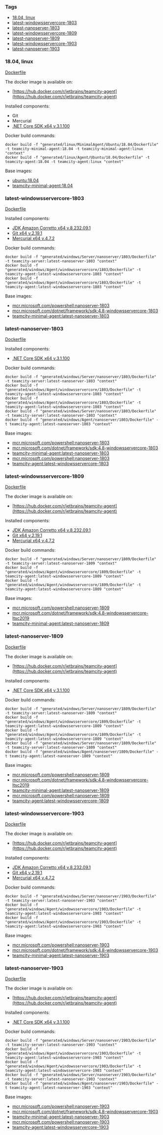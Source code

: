 ### Tags
- [18.04, linux](#1804-linux)
- [latest-windowsservercore-1803](#latest-windowsservercore-1803)
- [latest-nanoserver-1803](#latest-nanoserver-1803)
- [latest-windowsservercore-1809](#latest-windowsservercore-1809)
- [latest-nanoserver-1809](#latest-nanoserver-1809)
- [latest-windowsservercore-1903](#latest-windowsservercore-1903)
- [latest-nanoserver-1903](#latest-nanoserver-1903)

### 18.04, linux

[Dockerfile](linux/Agent/Ubuntu/18.04/Dockerfile)

The docker image is available on:
- [https://hub.docker.com/r/jetbrains/teamcity-agent](https://hub.docker.com/r/jetbrains/teamcity-agent)

Installed components:
- Git
- Mercurial
- [.NET Core SDK x64 v.3.1.100](https://dotnetcli.blob.core.windows.net/dotnet/Sdk/3.1.100/dotnet-sdk-3.1.100-linux-x64.tar.gz)

Docker build commands:
```
docker build -f "generated/linux/MinimalAgent/Ubuntu/18.04/Dockerfile" -t teamcity-minimal-agent:18.04 -t teamcity-minimal-agent:linux "context"
docker build -f "generated/linux/Agent/Ubuntu/18.04/Dockerfile" -t teamcity-agent:18.04 -t teamcity-agent:linux "context"
```

Base images:
- [ubuntu:18.04](teamcity-minimal-agent.md#1804-linux)
- [teamcity-minimal-agent:18.04](teamcity-agent.md#1804-linux)

### latest-windowsservercore-1803

[Dockerfile](windows/Agent/windowsservercore/1803/Dockerfile)

Installed components:
- [JDK Amazon Corretto x64 v.8.232.09.1](https://d3pxv6yz143wms.cloudfront.net/8.232.09.1/amazon-corretto-8.232.09.1-windows-x64-jdk.zip)
- [Git x64 v.2.19.1](https://github.com/git-for-windows/git/releases/download/v2.19.1.windows.1/MinGit-2.19.1-64-bit.zip)
- [Mercurial x64 v.4.7.2](https://bitbucket.org/tortoisehg/files/downloads/mercurial-4.7.2-x64.msi)

Docker build commands:
```
docker build -f "generated/windows/Server/nanoserver/1803/Dockerfile" -t teamcity-server:latest-nanoserver-1803 "context"
docker build -f "generated/windows/Agent/windowsservercore/1803/Dockerfile" -t teamcity-agent:latest-windowsservercore-1803 "context"
docker build -f "generated/windows/Agent/windowsservercore/1803/Dockerfile" -t teamcity-agent:latest-windowsservercore-1803 "context"
```

Base images:
- [mcr.microsoft.com/powershell:nanoserver-1803](teamcity-server.md#latest-nanoserver-1803)
- [mcr.microsoft.com/dotnet/framework/sdk:4.8-windowsservercore-1803](teamcity-agent.md#latest-windowsservercore-1803)
- [teamcity-minimal-agent:latest-nanoserver-1803](teamcity-agent.md#latest-windowsservercore-1803)

### latest-nanoserver-1803

[Dockerfile](windows/Agent/nanoserver/1803/Dockerfile)

Installed components:
- [.NET Core SDK x64 v.3.1.100](https://dotnetcli.blob.core.windows.net/dotnet/Sdk/3.1.100/dotnet-sdk-3.1.100-win-x64.zip)

Docker build commands:
```
docker build -f "generated/windows/Server/nanoserver/1803/Dockerfile" -t teamcity-server:latest-nanoserver-1803 "context"
docker build -f "generated/windows/Agent/windowsservercore/1803/Dockerfile" -t teamcity-agent:latest-windowsservercore-1803 "context"
docker build -f "generated/windows/Agent/windowsservercore/1803/Dockerfile" -t teamcity-agent:latest-windowsservercore-1803 "context"
docker build -f "generated/windows/Server/nanoserver/1803/Dockerfile" -t teamcity-server:latest-nanoserver-1803 "context"
docker build -f "generated/windows/Agent/nanoserver/1803/Dockerfile" -t teamcity-agent:latest-nanoserver-1803 "context"
```

Base images:
- [mcr.microsoft.com/powershell:nanoserver-1803](teamcity-server.md#latest-nanoserver-1803)
- [mcr.microsoft.com/dotnet/framework/sdk:4.8-windowsservercore-1803](teamcity-agent.md#latest-windowsservercore-1803)
- [teamcity-minimal-agent:latest-nanoserver-1803](teamcity-agent.md#latest-windowsservercore-1803)
- [mcr.microsoft.com/powershell:nanoserver-1803](teamcity-server.md#latest-nanoserver-1803)
- [teamcity-agent:latest-windowsservercore-1803](teamcity-agent.md#latest-nanoserver-1803)

### latest-windowsservercore-1809

[Dockerfile](windows/Agent/windowsservercore/1809/Dockerfile)

The docker image is available on:
- [https://hub.docker.com/r/jetbrains/teamcity-agent](https://hub.docker.com/r/jetbrains/teamcity-agent)

Installed components:
- [JDK Amazon Corretto x64 v.8.232.09.1](https://d3pxv6yz143wms.cloudfront.net/8.232.09.1/amazon-corretto-8.232.09.1-windows-x64-jdk.zip)
- [Git x64 v.2.19.1](https://github.com/git-for-windows/git/releases/download/v2.19.1.windows.1/MinGit-2.19.1-64-bit.zip)
- [Mercurial x64 v.4.7.2](https://bitbucket.org/tortoisehg/files/downloads/mercurial-4.7.2-x64.msi)

Docker build commands:
```
docker build -f "generated/windows/Server/nanoserver/1809/Dockerfile" -t teamcity-server:latest-nanoserver-1809 "context"
docker build -f "generated/windows/Agent/windowsservercore/1809/Dockerfile" -t teamcity-agent:latest-windowsservercore-1809 "context"
docker build -f "generated/windows/Agent/windowsservercore/1809/Dockerfile" -t teamcity-agent:latest-windowsservercore-1809 "context"
```

Base images:
- [mcr.microsoft.com/powershell:nanoserver-1809](teamcity-server.md#latest-nanoserver-1809)
- [mcr.microsoft.com/dotnet/framework/sdk:4.8-windowsservercore-ltsc2019](teamcity-agent.md#latest-windowsservercore-1809)
- [teamcity-minimal-agent:latest-nanoserver-1809](teamcity-agent.md#latest-windowsservercore-1809)

### latest-nanoserver-1809

[Dockerfile](windows/Agent/nanoserver/1809/Dockerfile)

The docker image is available on:
- [https://hub.docker.com/r/jetbrains/teamcity-agent](https://hub.docker.com/r/jetbrains/teamcity-agent)

Installed components:
- [.NET Core SDK x64 v.3.1.100](https://dotnetcli.blob.core.windows.net/dotnet/Sdk/3.1.100/dotnet-sdk-3.1.100-win-x64.zip)

Docker build commands:
```
docker build -f "generated/windows/Server/nanoserver/1809/Dockerfile" -t teamcity-server:latest-nanoserver-1809 "context"
docker build -f "generated/windows/Agent/windowsservercore/1809/Dockerfile" -t teamcity-agent:latest-windowsservercore-1809 "context"
docker build -f "generated/windows/Agent/windowsservercore/1809/Dockerfile" -t teamcity-agent:latest-windowsservercore-1809 "context"
docker build -f "generated/windows/Server/nanoserver/1809/Dockerfile" -t teamcity-server:latest-nanoserver-1809 "context"
docker build -f "generated/windows/Agent/nanoserver/1809/Dockerfile" -t teamcity-agent:latest-nanoserver-1809 "context"
```

Base images:
- [mcr.microsoft.com/powershell:nanoserver-1809](teamcity-server.md#latest-nanoserver-1809)
- [mcr.microsoft.com/dotnet/framework/sdk:4.8-windowsservercore-ltsc2019](teamcity-agent.md#latest-windowsservercore-1809)
- [teamcity-minimal-agent:latest-nanoserver-1809](teamcity-agent.md#latest-windowsservercore-1809)
- [mcr.microsoft.com/powershell:nanoserver-1809](teamcity-server.md#latest-nanoserver-1809)
- [teamcity-agent:latest-windowsservercore-1809](teamcity-agent.md#latest-nanoserver-1809)

### latest-windowsservercore-1903

[Dockerfile](windows/Agent/windowsservercore/1903/Dockerfile)

The docker image is available on:
- [https://hub.docker.com/r/jetbrains/teamcity-agent](https://hub.docker.com/r/jetbrains/teamcity-agent)

Installed components:
- [JDK Amazon Corretto x64 v.8.232.09.1](https://d3pxv6yz143wms.cloudfront.net/8.232.09.1/amazon-corretto-8.232.09.1-windows-x64-jdk.zip)
- [Git x64 v.2.19.1](https://github.com/git-for-windows/git/releases/download/v2.19.1.windows.1/MinGit-2.19.1-64-bit.zip)
- [Mercurial x64 v.4.7.2](https://bitbucket.org/tortoisehg/files/downloads/mercurial-4.7.2-x64.msi)

Docker build commands:
```
docker build -f "generated/windows/Server/nanoserver/1903/Dockerfile" -t teamcity-server:latest-nanoserver-1903 "context"
docker build -f "generated/windows/Agent/windowsservercore/1903/Dockerfile" -t teamcity-agent:latest-windowsservercore-1903 "context"
docker build -f "generated/windows/Agent/windowsservercore/1903/Dockerfile" -t teamcity-agent:latest-windowsservercore-1903 "context"
```

Base images:
- [mcr.microsoft.com/powershell:nanoserver-1903](teamcity-server.md#latest-nanoserver-1903)
- [mcr.microsoft.com/dotnet/framework/sdk:4.8-windowsservercore-1903](teamcity-agent.md#latest-windowsservercore-1903)
- [teamcity-minimal-agent:latest-nanoserver-1903](teamcity-agent.md#latest-windowsservercore-1903)

### latest-nanoserver-1903

[Dockerfile](windows/Agent/nanoserver/1903/Dockerfile)

The docker image is available on:
- [https://hub.docker.com/r/jetbrains/teamcity-agent](https://hub.docker.com/r/jetbrains/teamcity-agent)

Installed components:
- [.NET Core SDK x64 v.3.1.100](https://dotnetcli.blob.core.windows.net/dotnet/Sdk/3.1.100/dotnet-sdk-3.1.100-win-x64.zip)

Docker build commands:
```
docker build -f "generated/windows/Server/nanoserver/1903/Dockerfile" -t teamcity-server:latest-nanoserver-1903 "context"
docker build -f "generated/windows/Agent/windowsservercore/1903/Dockerfile" -t teamcity-agent:latest-windowsservercore-1903 "context"
docker build -f "generated/windows/Agent/windowsservercore/1903/Dockerfile" -t teamcity-agent:latest-windowsservercore-1903 "context"
docker build -f "generated/windows/Server/nanoserver/1903/Dockerfile" -t teamcity-server:latest-nanoserver-1903 "context"
docker build -f "generated/windows/Agent/nanoserver/1903/Dockerfile" -t teamcity-agent:latest-nanoserver-1903 "context"
```

Base images:
- [mcr.microsoft.com/powershell:nanoserver-1903](teamcity-server.md#latest-nanoserver-1903)
- [mcr.microsoft.com/dotnet/framework/sdk:4.8-windowsservercore-1903](teamcity-agent.md#latest-windowsservercore-1903)
- [teamcity-minimal-agent:latest-nanoserver-1903](teamcity-agent.md#latest-windowsservercore-1903)
- [mcr.microsoft.com/powershell:nanoserver-1903](teamcity-server.md#latest-nanoserver-1903)
- [teamcity-agent:latest-windowsservercore-1903](teamcity-agent.md#latest-nanoserver-1903)

